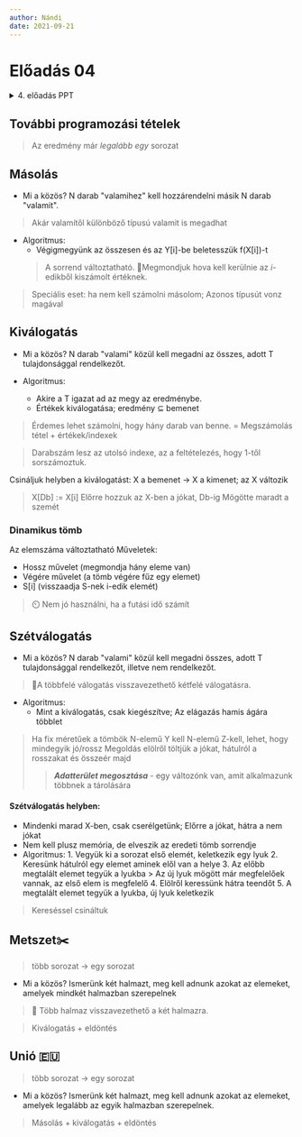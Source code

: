 ```yaml
---
author: Nándi
date: 2021-09-21
---
```

# Előadás 04
<details>
<summary>4. előadás PPT</summary>
<iframe src="https://drive.google.com/file/d/1khTmMigME81G7P7CP_1qNHt6C81BBxo7/preview" width="640" height="480" allow="autoplay"
	style="
	transform: translateX(-50%);
    position:relative;
    left:50%;
    width: 60vw;
    height: 70vh"s>
	</iframe>
</details>

## További programozási tételek
> Az eredmény már *legalább egy* sorozat 

## Másolás
- Mi a közös?
N darab "valamihez" kell hozzárendelni másik N darab "valamit".
> Akár valamítől különböző típusú valamit is megadhat

- Algoritmus:
	- Végigmegyünk az összesen és az Y\[i]-be beletesszük f(X\[i])-t
	> A sorrend változtatható. 
	> 📔Megmondjuk hova kell kerülnie az *i*-edikből kiszámolt értéknek.

> Speciális eset: ha nem kell számolni másolom; Azonos típusút vonz magával

## Kiválogatás
- Mi a közös?
N darab "valami" közül kell megadni az összes, adott T tulajdonsággal rendelkezőt.

- Algoritmus:
	- Akire a T igazat ad az megy az eredménybe.
	- Értékek kiválogatása; eredmény $\subseteq$ bemenet
> Érdemes lehet számolni, hogy hány darab van benne. = Megszámolás tétel + értékek/indexek

> Darabszám lesz az utolsó indexe, az a feltételezés, hogy 1-től sorszámoztuk.

Csináljuk helyben a kiválogatást:  X a bemenet -> X a kimenet; az X változik
> X\[Db] := X\[i]
> Előrre hozzuk az X-ben a jókat, Db-ig 
> Mögötte maradt a szemét

### Dinamikus tömb 
Az elemszáma változtatható
Műveletek:
- Hossz művelet (megmondja hány eleme van)
- Végére művelet (a tömb végére fűz egy elemet)
- S\[i] (visszaadja S-nek i-edik elemét)

> ⏲️ Nem jó használni, ha a futási idő számít

## Szétválogatás
- Mi a közös?
N darab "valami" közül kell megadni összes, adott T tulajdonsággal rendelkezőt, illetve nem rendelkezőt. 
> 📔A többfelé válogatás visszavezethető kétfelé válogatásra.

- Algoritmus:
	- Mint a kiválogatás, csak kiegészítve; Az elágazás hamis ágára többlet
> Ha fix méretűek a tömbök N-elemű Y kell N-elemű Z-kell, lehet, hogy mindegyik jó/rossz
> Megoldás elölről töltjük a jókat, hátulról a rosszakat és összeér majd 
>> **_Adatterület megosztása_** - egy változónk van, amit alkalmazunk többnek a tárolására 

#### Szétválogatás helyben:
- Mindenki marad X-ben, csak cserélgetünk; Előrre a jókat, hátra a nem jókat
- Nem kell plusz memória, de elveszik az eredeti tömb sorrendje
- Algoritmus:
		1. Vegyük ki a sorozat első elemét, keletkezik egy lyuk
		2. Keresünk hátulról egy elemet aminek elől van a helye
		3. Az előbb megtalált elemet tegyük a lyukba 
		> Az új lyuk mögött már megfelelőek vannak, az első elem is megfelelő
		4. Elölről keressünk hátra teendőt
		5. A megtalált elemet tegyük a lyukba, új lyuk keletkezik

> Kereséssel csináltuk 

## Metszet✂️
> több sorozat -> egy sorozat

- Mi a közös?
Ismerünk két halmazt, meg kell adnunk azokat az elemeket, amelyek mindkét halmazban szerepelnek
> 📔 Több halmaz visszavezethető a két halmazra.

> Kiválogatás + eldöntés

## Unió 🇪🇺
> több sorozat -> egy sorozat

- Mi a közös?
Ismerünk két halmazt, meg kell adnunk azokat az elemeket, amelyek legalább az egyik halmazban szerepelnek.

> Másolás + kiválogatás + eldöntés